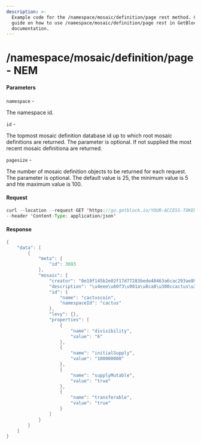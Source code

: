 ```yaml
---
description: >-
  Example code for the /namespace/mosaic/definition/page rest method. Сomplete
  guide on how to use /namespace/mosaic/definition/page rest in GetBlock.io Web3
  documentation.
---
```


# /namespace/mosaic/definition/page - NEM

#### Parameters

`namespace` -

The namespace id.

`id` -

The topmost mosaic definition database id up to which root mosaic definitions are returned. The parameter is optional. If not supplied the most recent mosaic definitiona are returned.

`pagesize` -

The number of mosaic definition objects to be returned for each request. The parameter is optional. The default value is 25, the minimum value is 5 and hte maximum value is 100.

#### Request

```java
curl --location --request GET 'https://go.getblock.io/YOUR-ACCESS-TOKEN/namespace/mosaic/definition/page?namespace=cactus&pageSize=5' \
--header 'Content-Type: application/json'
```

#### Response

```java
{
    "data": [
        {
            "meta": {
                "id": 3693
            },
            "mosaic": {
                "creator": "0e19f145b2e02f17d77283bede48463a6cac293ae89680cccf3d7c52be08117a",
                "description": "\u4eee\u60f3\u901a\u8ca8\u300ccactus\u300d\u306e\u30e2\u30b6\u30a4\u30af\u3067\u3059\u3002",
                "id": {
                    "name": "cactuscoin",
                    "namespaceId": "cactus"
                },
                "levy": {},
                "properties": [
                    {
                        "name": "divisibility",
                        "value": "6"
                    },
                    {
                        "name": "initialSupply",
                        "value": "100000000"
                    },
                    {
                        "name": "supplyMutable",
                        "value": "true"
                    },
                    {
                        "name": "transferable",
                        "value": "true"
                    }
                ]
            }
        }
    ]
}
```
